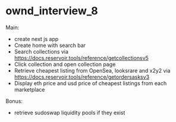 # ownd_interview_8

Main:

- create next js app
- Create home with search bar
- Search collections via https://docs.reservoir.tools/reference/getcollectionsv5
- Click collection and open collection page
- Retrieve cheapest listing from OpenSea, looksrare and x2y2 via https://docs.reservoir.tools/reference/getordersasksv3
- Display eth price and usd price of cheapest listings from each marketplace

Bonus:
- retrieve sudoswap liquidity pools if they exist

